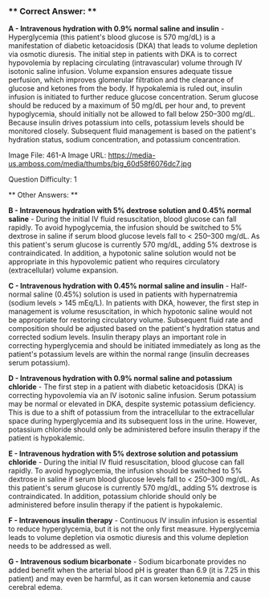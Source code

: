 ### ** Correct Answer: **

**A - Intravenous hydration with 0.9% normal saline and insulin** - Hyperglycemia (this patient's blood glucose is 570 mg/dL) is a manifestation of diabetic ketoacidosis (DKA) that leads to volume depletion via osmotic diuresis. The initial step in patients with DKA is to correct hypovolemia by replacing circulating (intravascular) volume through IV isotonic saline infusion. Volume expansion ensures adequate tissue perfusion, which improves glomerular filtration and the clearance of glucose and ketones from the body. If hypokalemia is ruled out, insulin infusion is initiated to further reduce glucose concentration. Serum glucose should be reduced by a maximum of 50 mg/dL per hour and, to prevent hypoglycemia, should initially not be allowed to fall below 250–300 mg/dL. Because insulin drives potassium into cells, potassium levels should be monitored closely. Subsequent fluid management is based on the patient's hydration status, sodium concentration, and potassium concentration.

Image File: 461-A
Image URL: https://media-us.amboss.com/media/thumbs/big_60d58f6076dc7.jpg

Question Difficulty: 1

** Other Answers: **

**B - Intravenous hydration with 5% dextrose solution and 0.45% normal saline** - During the initial IV fluid resuscitation, blood glucose can fall rapidly. To avoid hypoglycemia, the infusion should be switched to 5% dextrose in saline if serum blood glucose levels fall to < 250–300 mg/dL. As this patient's serum glucose is currently 570 mg/dL, adding 5% dextrose is contraindicated. In addition, a hypotonic saline solution would not be appropriate in this hypovolemic patient who requires circulatory (extracellular) volume expansion.

**C - Intravenous hydration with 0.45% normal saline and insulin** - Half-normal saline (0.45%) solution is used in patients with hypernatremia (sodium levels > 145 mEq/L). In patients with DKA, however, the first step in management is volume resuscitation, in which hypotonic saline would not be appropriate for restoring circulatory volume. Subsequent fluid rate and composition should be adjusted based on the patient's hydration status and corrected sodium levels. Insulin therapy plays an important role in correcting hyperglycemia and should be initiated immediately as long as the patient's potassium levels are within the normal range (insulin decreases serum potassium).

**D - Intravenous hydration with 0.9% normal saline and potassium chloride** - The first step in a patient with diabetic ketoacidosis (DKA) is correcting hypovolemia via an IV isotonic saline infusion. Serum potassium may be normal or elevated in DKA, despite systemic potassium deficiency. This is due to a shift of potassium from the intracellular to the extracellular space during hyperglycemia and its subsequent loss in the urine. However, potassium chloride should only be administered before insulin therapy if the patient is hypokalemic.

**E - Intravenous hydration with 5% dextrose solution and potassium chloride** - During the initial IV fluid resuscitation, blood glucose can fall rapidly. To avoid hypoglycemia, the infusion should be switched to 5% dextrose in saline if serum blood glucose levels fall to < 250–300 mg/dL. As this patient's serum glucose is currently 570 mg/dL, adding 5% dextrose is contraindicated. In addition, potassium chloride should only be administered before insulin therapy if the patient is hypokalemic.

**F - Intravenous insulin therapy** - Continuous IV insulin infusion is essential to reduce hyperglycemia, but it is not the only first measure. Hyperglycemia leads to volume depletion via osmotic diuresis and this volume depletion needs to be addressed as well.

**G - Intravenous sodium bicarbonate** - Sodium bicarbonate provides no added benefit when the arterial blood pH is greater than 6.9 (it is 7.25 in this patient) and may even be harmful, as it can worsen ketonemia and cause cerebral edema.

